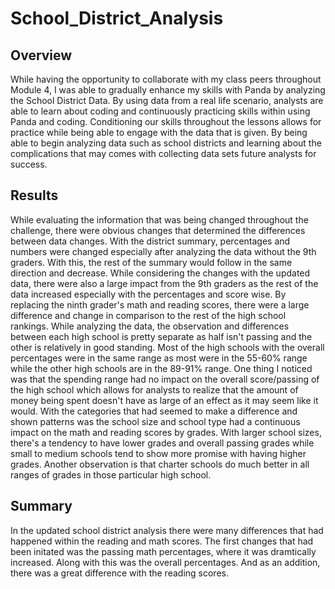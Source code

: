 # School_District_Analysis

## Overview
While having the opportunity to collaborate with my class peers throughout Module 4, I was able to gradually enhance my skills with Panda by analyzing the School District Data. By using data from a real life scenario, analysts are able to learn about coding and continuously practicing skills within using Panda and coding. Conditioning our skills throughout the lessons allows for practice while being able to engage with the data that is given. By being able to begin analyzing data such as school districts and learning about the complications that may comes with collecting data sets future analysts for success. 

## Results
While evaluating the information that was being changed throughout the challenge, there were obvious changes that determined the differences between data changes. With the district summary, percentages and numbers were changed especially after analyzing the data without the 9th graders. With this, the rest of the summary would follow in the same direction and decrease. While considering the changes with the updated data, there were also a large impact from the 9th graders as the rest of the data increased especially with the percentages and score wise. 
By replacing the ninth grader's math and reading scores, there were a large difference and change in comparison to the rest of the high school rankings. While analyzing the data, the observation and differences between each high school is pretty separate as half isn't passing and the other is relatively in good standing. Most of the high schools with the overall percentages were in the same range as most were in the 55-60% range while the other high schools are in the 89-91% range. One thing I noticed was that the spending range had no impact on the overall score/passing of the high school which allows for analysts to realize that the amount of money being spent doesn't have as large of an effect as it may seem like it would. With the categories that had seemed to make a difference and shown patterns was the school size and school type had a continuous impact on the math and reading scores by grades. With larger school sizes, there's a tendency to have lower grades and overall passing grades while small to medium schools tend to show more promise with having higher grades. Another observation is that charter schools do much better in all ranges of grades in those particular high school. 

## Summary
In the updated school district analysis there were many differences that had happened within the reading and math scores. The first changes that had been initated was the passing math percentages, where it was dramtically increased. Along with this was the overall percentages. And as an addition, there was a great difference with the reading scores. 
